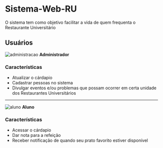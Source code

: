 # Sistema-Web-RU
  O sistema tem como objetivo facilitar a vida de quem frequenta o Restaurante Universitário
 
 
 
 ## Usuários

![administracao](https://user-images.githubusercontent.com/32624827/140186450-3b5938a8-9684-42be-9c2f-e8386ecaf55f.png)
**Administrador**

### Características

* Atualizar o cárdapio
* Cadastrar pessoas no sistema
* Divulgar eventos e/ou problemas que possam ocorrer em certa unidade dos Restaurantes Universitários 

---

![aluno](https://user-images.githubusercontent.com/32624827/140186944-a26d02dc-4984-4a69-9645-0a269b9ea109.png)
**Aluno**

### Características

* Acessar o cárdapio
* Dar nota para a refeição
* Receber notificação de quando seu prato favorito estiver disponível


